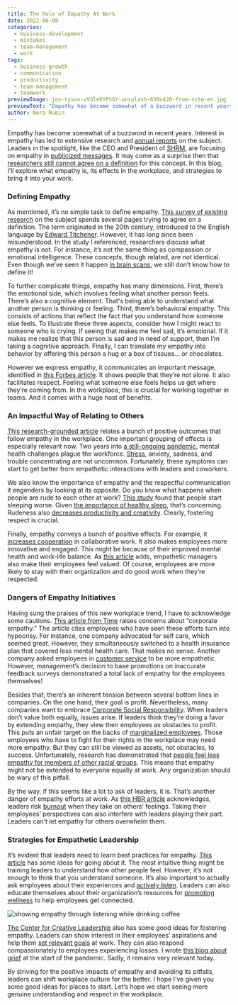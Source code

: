 ```yaml
---
title: The Role of Empathy At Work
date: 2022-06-08
categories:
  - business-development
  - mistakes
  - team-management
  - work
tags:
  - business-growth
  - communication
  - productivity
  - team-management
  - teamwork
previewImage: jon-tyson-vVSleEYPSGY-unsplash-630x420-from-site-en.jpg
previewText: "Empathy has become somewhat of a buzzword in recent years. Interest in empathy has led to extensive research and annual reports on the subject. Leaders in the spotlight, like the CEO and President of SHRM, are focusing on empathy in publicized messages. It may come as a surprise then that researchers still cannot agree on a definition for this concept. In this blog, I’ll explore what empathy is, its effects in the workplace, and strategies to bring it into your work."
author: Nora Rubin
---
```

Empathy has become somewhat of a buzzword in recent years. Interest in empathy has led to extensive research and [annual reports](https://www.businessolver.com/resources/state-of-workplace-empathy) on the subject. Leaders in the spotlight, like the CEO and President of [SHRM](https://www.shrm.org/), are focusing on empathy in [publicized messages](https://www.shrm.org/executive/resources/people-strategy-journal/spring2021/Pages/president-message.aspx). It may come as a surprise then that [researchers still cannot agree on a definition](https://onlinelibrary.wiley.com/doi/epdf/10.1002/job.2348) for this concept. In this blog, I’ll explore what empathy is, its effects in the workplace, and strategies to bring it into your work.

### **Defining Empathy**

As mentioned, it’s no simple task to define empathy. [This survey of existing research](https://onlinelibrary.wiley.com/doi/epdf/10.1002/job.2348) on the subject spends several pages trying to agree on a definition. The term originated in the 20th century, introduced to the English language by [Edward Titchener](https://en.wikipedia.org/wiki/Edward_B._Titchener). However, it has long since been misunderstood. In the study I referenced, researchers discuss what empathy is not. For instance, it’s not the same thing as compassion or emotional intelligence. These concepts, though related, are not identical. Even though we’ve seen it happen [in brain scans](https://academic.oup.com/scan/article/8/6/670/1611749), we still don’t know how to define it!

To further complicate things, empathy has many dimensions. First, there’s the emotional side, which involves feeling what another person feels. There’s also a cognitive element. That's being able to understand what another person is thinking or feeling. Third, there’s behavioral empathy. This consists of actions that reflect the fact that you understand how someone else feels. To illustrate these three aspects, consider how I might react to someone who is crying. If seeing that makes me feel sad, it’s emotional. If it makes me realize that this person is sad and in need of support, then I’m taking a cognitive approach. Finally, I can translate my empathy into behavior by offering this person a hug or a box of tissues… or chocolates.

However we express empathy, it communicates an important message, identified in [this Forbes article](https://www.forbes.com/sites/teddymcdarrah/2021/11/23/how-should-we-define-empathy-in-leadership/). It shows people that they’re not alone. It also facilitates respect. Feeling what someone else feels helps us get where they’re coming from. In the workplace, this is crucial for working together in teams. And it comes with a huge host of benefits.

### **An Impactful Way of Relating to Others**

[This research-grounded article](https://www.forbes.com/sites/tracybrower/2021/09/19/empathy-is-the-most-important-leadership-skill-according-to-research/) relates a bunch of positive outcomes that follow empathy in the workplace. One important grouping of effects is especially relevant now. Two years into [a still-ongoing pandemic](https://www.washingtonpost.com/health/2022/04/27/pandemic-phase-over-fauci-covid/), mental health challenges plague the workforce. [Stress](https://pyrus.com/en/blog/stressing-out-of-the-office), anxiety, sadness, and trouble concentrating are not uncommon. Fortunately, these symptoms can start to get better from empathetic interactions with leaders and coworkers.

We also know the importance of empathy and the respectful communication it engenders by looking at its opposite. Do you know what happens when people are rude to each other at work? [This study](https://link.springer.com/article/10.1007/s41542-018-0030-8?wt_mc=Internal.Event.1.SEM.ArticleAuthorOnlineFirst&utm_source=ArticleAuthorOnlineFirst&utm_medium=email&utm_content=AA_en_06082018&ArticleAuthorOnlineFirst_20181214) found that people start sleeping worse. Given [the importance of healthy sleep](https://pyrus.com/en/blog/productivity-zs-the-science-of-sleep), that’s concerning. Rudeness also [decreases productivity and creativity](https://journals.aom.org/doi/10.5465/amj.2007.20159919). Clearly, fostering respect is crucial.

Finally, empathy conveys a bunch of positive effects. For example, it [increases cooperation](https://elifesciences.org/articles/44269) in collaborative work. It also makes employees more innovative and engaged. This might be because of their improved mental health and work-life balance. As [this article](https://www.forbes.com/sites/teddymcdarrah/2021/11/23/how-should-we-define-empathy-in-leadership/) adds, empathetic managers also make their employees feel valued. Of course, employees are more likely to stay with their organization and do good work when they’re respected.

### **Dangers of Empathy Initiatives**

Having sung the praises of this new workplace trend, I have to acknowledge some cautions. [This article from Time](https://time.com/6082524/corporate-empathy-trap/) raises concerns about “corporate empathy.” The article cites employees who have seen these efforts turn into hypocrisy. For instance, one company advocated for self care, which seemed great. However, they simultaneously switched to a health insurance plan that covered less mental health care. That makes no sense. Another company asked employees in [customer service](https://pyrus.com/en/blog/taking-customer-service-beyond-hold-music) to be more empathetic. However, management’s decision to base promotions on inaccurate feedback surveys demonstrated a total lack of empathy for the employees themselves!

Besides that, there’s an inherent tension between several bottom lines in companies. On the one hand, their goal is profit. Nevertheless, many companies want to embrace [Corporate Social Responsibility](https://pyrus.com/en/blog/embracing-corporate-social-responsibility). When leaders don’t value both equally, issues arise. If leaders think they’re doing a favor by extending empathy, they view their employees as obstacles to profit. This puts an unfair target on the backs of [marginalized employees](https://pyrus.com/en/blog/hiring-for-a-diversity-of-strengths). Those employees who have to fight for their rights in the workplace may need more empathy. But they can still be viewed as assets, not obstacles, to success. Unfortunately, research has demonstrated that [people feel less empathy for members of other racial groups](https://www.jneurosci.org/content/29/26/8525.short). This means that empathy might not be extended to everyone equally at work. Any organization should be wary of this pitfall.

By the way, if this seems like a lot to ask of leaders, it is. That’s another danger of empathy efforts at work. As [this HBR article](https://hbr.org/2021/12/connect-with-empathy-but-lead-with-compassion) acknowledges, leaders risk [burnout](https://pyrus.com/en/blog/fighting-the-fires-of-burnout-in-covid-times) when they take on others’ feelings. Taking their employees’ perspectives can also interfere with leaders playing their part. Leaders can't let empathy for others overwhelm them.

### **Strategies for Empathetic Leadership**

It’s evident that leaders need to learn best practices for empathy. [This article](https://www.forbes.com/sites/tracybrower/2021/09/19/empathy-is-the-most-important-leadership-skill-according-to-research/) has some ideas for going about it. The most intuitive thing might be training leaders to understand how other people feel. However, it’s not enough to think that you understand someone. It’s also important to actually ask employees about their experiences and [actively listen](https://www.ccl.org/articles/leading-effectively-article/coaching-others-use-active-listening-skills/). Leaders can also educate themselves about their organization’s resources for [promoting wellness](https://pyrus.com/en/blog/dive-into-the-8-dimensions-of-wellness) to help employees get connected.

![showing empathy through listening while drinking coffee](priscilla-du-preez-K8XYGbw4Ahg-unsplash-300x200.webp)

[The Center for Creative Leadership](https://www.ccl.org/articles/leading-effectively-articles/empathy-in-the-workplace-a-tool-for-effective-leadership/) also has some good ideas for fostering empathy. Leaders can show interest in their employees’ aspirations and help them [set relevant goals](https://pyrus.com/en/blog/ready-set-goals) at work. They can also respond compassionately to employees experiencing losses. I wrote [this blog about grief](https://pyrus.com/en/blog/5-steps-towards-healing-the-pandemic-of-grief-in-the-workplace) at the start of the pandemic. Sadly, it remains very relevant today.

By striving for the positive impacts of empathy and avoiding its pitfalls, leaders can shift workplace culture for the better. I hope I’ve given you some good ideas for places to start. Let’s hope we start seeing more genuine understanding and respect in the workplace.